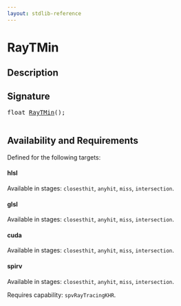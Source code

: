 ```yaml
---
layout: stdlib-reference
---
```


# RayTMin

## Description





## Signature 

<pre>
float <a href="/stdlib-reference/global-decls/RayTMin">RayTMin</a>();

</pre>

## Availability and Requirements

Defined for the following targets:

#### hlsl
Available in stages: `closesthit`, `anyhit`, `miss`, `intersection`.

#### glsl
Available in stages: `closesthit`, `anyhit`, `miss`, `intersection`.

#### cuda
Available in stages: `closesthit`, `anyhit`, `miss`, `intersection`.

#### spirv
Available in stages: `closesthit`, `anyhit`, `miss`, `intersection`.

Requires capability: `spvRayTracingKHR`.


